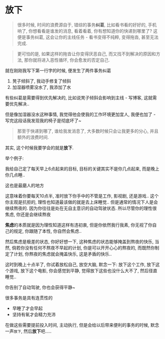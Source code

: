 # 放下

> 很多时候, 时间的浪费源自于, 错综的事务**纠葛**, 比如看书看的好好的, 手机响了, 你想看看是谁发的消息, 看着看着, 你有想知道你的快递到哪里了? 这便是事务纠葛, 这会让你的主线任务 - 看书变得不纯粹, 变得拖沓, 甚至无法完成. 

> 更可怕的是, 如果这样的拖沓让你变得厌恶自己, 而又找不到解决的原因和方法, 那你就将进入恶性循环, 你会愈发的否定自己.

就在刚刚我写下第一行字的时候, 便发生了两件事务纠葛

1. 凳子倾斜了, 我动手修复了倾斜
2. 加湿器喷雾没水了, 我添加了水

有些纠葛是需要得到优先解决的, 比如说凳子倾斜会影响到主线 - 写博客, 这就需要优先解决..

但是像加湿器没水这种事情, 我觉得他会使我的工作环境更加宜人, 我便也加了 - 写完这段话我发现我的椅子是彻底坏了~

>  那至于快递到哪了, 谁给我发消息了, 大多数时候只会让我更多的分心, 并且额外的浪费时间.

其实, 这个时候我要学会的就是**放下**.

举个例子:

我给自己定了每天早上6点起来的目标, 目标的关键其实不是你几点起来, 而是晚上你几点睡..

这也是最磨人的地方

这意味着你要每天10点半, 准时放下你手中的不管是工作, 影视剧, 还是游戏.. 这个你主观是抗拒的, 理性也知道最该做的就是去上床睡觉.. 但是通常的情况下人是会继续熬夜的. 因为你往往是处在无自主意识的自动驾驶状态. 所以尽管你的理性很焦虑, 你还是会继续熬夜

**焦虑**的本质就是因为理性知道这样有违初衷, 但是你依然我行我素, 你无视了你自己的规定, 你跟随了本性, 你自然会焦虑..

然后焦虑是极差的状态, 你好好想一下, 这种焦虑的状态能够掩盖到熬夜的快乐, 当然, 倘若你没有任何不熬夜不早起的计划, 你是可以开开心心的熬夜的, 而既然你制定了计划, 你熬夜的焦虑就会掩盖快乐, 这是矛盾的快乐..

这时到晚上十点半了, 你试着放松自己, 放空大脑, 默念一下: 放下这个工作, 放下这个游戏, 放下这个电影, 你会感觉到平静, 觉得放下这些也没什么大不了, 然后径直睡觉..

你告别了自动驾驶, 你也会获得平静~

很多事务是具有连贯性的

* 早睡了才会早起
* 坚持有氧才会精力充沛

在做这些需要提前投入时间, 主动执行, 但是会给以后带来便利的事务的时候, 默念一声`放下`, 然后**放下**吧.....

